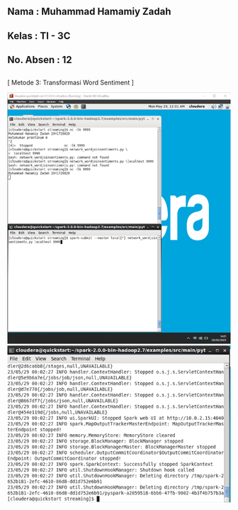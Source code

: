 ## Nama      : Muhammad Hamamiy Zadah
## Kelas     : TI - 3C
## No. Absen : 12
## 

### 
[ Metode 3: Transformasi Word Sentiment ]

![Screenshot](../image/kode5.png)
![Screenshot](../image/hasil-kode5.png)

##